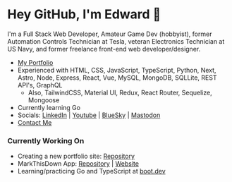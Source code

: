 # Hey GitHub, I'm Edward 👋
I'm a Full Stack Web Developer, Amateur Game Dev (hobbyist), former Automation Controls Technician at Tesla, veteran Electronics Technician at US Navy, and former freelance front-end web developer/designer.

- [My Portfolio](https://edward-vonschondorf.dev/)
- Experienced with HTML, CSS, JavaScript, TypeScript, Python, Next, Astro, Node, Express, React, Vue, MySQL, MongoDB, SQLLite, REST API's, GraphQL
  - Also, TailwindCSS, Material UI, Redux, React Router, Sequelize, Mongoose
- Currently learning Go
- Socials: [LinkedIn](https://www.linkedin.com/in/edward-vonschondorf/) | [Youtube](https://www.youtube.com/@edward-vonschondorf-dev) | [BlueSky](https://bsky.app/profile/edward-vonschondorf.dev) | [Mastodon](https://mastodon.social/@edvonschondorf) 
- [Contact Me](me@edward-vonschondorf.dev)

### Currently Working On
- Creating a new portfolio site: [Repository](https://github.com/Torvec/edward-vonschondorf.dev)
- MarkThisDown App: [Repository](https://github.com/Torvec/markthisdown) | [Website](https://markthisdown.app/)
- Learning/practicing Go and TypeScript at [boot.dev](https://www.boot.dev/u/torvec)